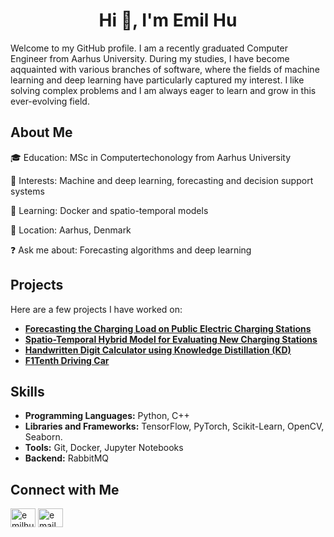 <h1 align="center">Hi 👋, I'm Emil Hu</h1>

Welcome to my GitHub profile. I am a recently graduated Computer Engineer from Aarhus University. During my studies, I have become aqquainted with various branches of software, where the fields of machine learning and deep learning have particularly captured my interest. I like solving complex problems and I am always eager to learn and grow in this ever-evolving field.

## About Me
🎓 Education: MSc in Computertechonology from Aarhus University

🤖 Interests: Machine and deep learning, forecasting and decision support systems

📘 Learning: Docker and spatio-temporal models

📍 Location: Aarhus, Denmark

❓ Ask me about: Forecasting algorithms and deep learning

<!--I love solving complex problems and turning data into actionable insights. Whether it's through developing cutting-edge neural networks or crafting efficient algorithms, I'm always eager to learn and grow in this ever-evolving field.-->


## Projects
Here are a few projects I have worked on:
- **[Forecasting the Charging Load on Public Electric Charging Stations](link-to-project)**
- **[Spatio-Temporal Hybrid Model for Evaluating New Charging Stations ](https://github.com/emilhu20/Spatio-Temporal-Model-Charging)**
- **[Handwritten Digit Calculator using Knowledge Distillation (KD)](https://github.com/emilhu20/Handwritten-Digit-Calculator-using-Knowledge-Distillation)**
- **[F1Tenth Driving Car](https://github.com/Basaron/BSc-DT-F1-10)**
  

## Skills
- **Programming Languages:** Python, C++
- **Libraries and Frameworks:** TensorFlow, PyTorch, Scikit-Learn, OpenCV, Seaborn.
- **Tools:** Git, Docker, Jupyter Notebooks
- **Backend:** RabbitMQ


## Connect with Me 
<p align="left">
<a href="https://linkedin.com/in/emilhu" target="blank"><img align="center" src="https://raw.githubusercontent.com/rahuldkjain/github-profile-readme-generator/master/src/images/icons/Social/linked-in-alt.svg" alt="emilhu" height="30" width="40" /></a>
<a href="mailto:emil.hu@hotmail.com" target="blank"><img align="center" src="https://em-content.zobj.net/thumbs/240/microsoft/319/envelope-with-arrow_1f4e9.png" alt="email" height="30" width="40" /></a>
</p>


